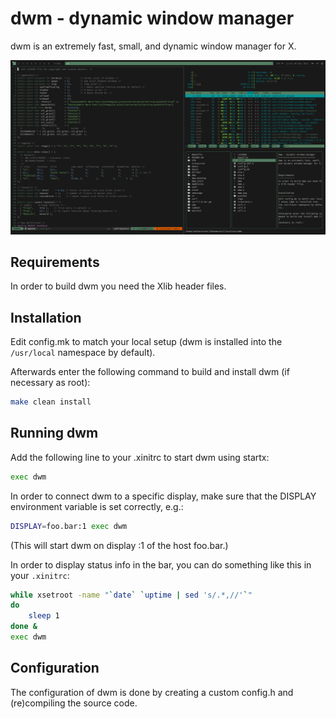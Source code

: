 # dwm - dynamic window manager
dwm is an extremely fast, small, and dynamic window manager for X.

![Preview](preview.png)

## Requirements
In order to build dwm you need the Xlib header files.


## Installation
Edit config.mk to match your local setup (dwm is installed into
the `/usr/local` namespace by default).

Afterwards enter the following command to build and install dwm (if
necessary as root):

```sh
make clean install
```

## Running dwm
Add the following line to your .xinitrc to start dwm using startx:

```sh
exec dwm
```

In order to connect dwm to a specific display, make sure that
the DISPLAY environment variable is set correctly, e.g.:

```sh
DISPLAY=foo.bar:1 exec dwm
```

(This will start dwm on display :1 of the host foo.bar.)

In order to display status info in the bar, you can do something
like this in your `.xinitrc`:

```sh
while xsetroot -name "`date` `uptime | sed 's/.*,//'`"
do
	sleep 1
done &
exec dwm
```


## Configuration
The configuration of dwm is done by creating a custom config.h
and (re)compiling the source code.
